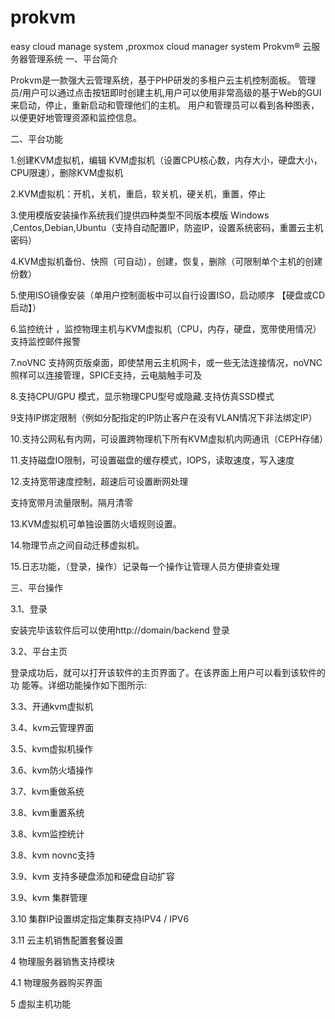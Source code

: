 # prokvm
easy cloud manage system ,proxmox cloud manager system
Prokvm® 云服务器管理系统
一、平台简介

Prokvm是一款强大云管理系统，基于PHP研发的多租户云主机控制面板。 管理员/用户可以通过点击按钮即时创建主机,用户可以使用非常高级的基于Web的GUI来启动，停止，重新启动和管理他们的主机。 用户和管理员可以看到各种图表，以便更好地管理资源和监控信息。

二、平台功能

1.创建KVM虚拟机，编辑 KVM虚拟机（设置CPU核心数，内存大小，硬盘大小，CPU限速），删除KVM虚拟机

2.KVM虚拟机：开机，关机，重启，软关机，硬关机，重置，停止

3.使用模版安装操作系统我们提供四种类型不同版本模版 Windows ,Centos,Debian,Ubuntu（支持自动配置IP，防盗IP，设置系统密码，重置云主机密码）

4.KVM虚拟机备份、快照（可自动），创建，恢复，删除（可限制单个主机的创建份数）

5.使用ISO镜像安装（单用户控制面板中可以自行设置ISO，启动顺序 【硬盘或CD启动】）

6.监控统计 ，监控物理主机与KVM虚拟机（CPU，内存，硬盘，宽带使用情况）支持监控邮件报警

7.noVNC 支持网页版桌面，即使禁用云主机网卡，或一些无法连接情况，noVNC 照样可以连接管理，SPICE支持，云电脑触手可及

8.支持CPU/GPU 模式，显示物理CPU型号或隐藏.支持仿真SSD模式

9支持IP绑定限制（例如分配指定的IP防止客户在没有VLAN情况下非法绑定IP）

10.支持公网私有内网，可设置跨物理机下所有KVM虚拟机内网通讯（CEPH存储）

11.支持磁盘IO限制，可设置磁盘的缓存模式，IOPS，读取速度，写入速度

12.支持宽带速度控制，超速后可设置断网处理

支持宽带月流量限制。隔月清零

13.KVM虚拟机可单独设置防火墙规则设置。

14.物理节点之间自动迁移虚拟机。

15.日志功能，（登录，操作）记录每一个操作让管理人员方便排查处理

三、平台操作

3.1、登录

安装完毕该软件后可以使用http://domain/backend 登录

3.2、平台主页

登录成功后，就可以打开该软件的主页界面了。在该界面上用户可以看到该软件的功 能等。详细功能操作如下图所示:

                                               



3.3、开通kvm虚拟机





 

3.4、kvm云管理界面




 

 

3.5、kvm虚拟机操作




3.6、kvm防火墙操作




 

 

3.7、kvm重做系统




3.8、kvm重置系统



3.8、kvm监控统计




3.8、kvm novnc支持




 

3.9、kvm 支持多硬盘添加和硬盘自动扩容




 

3.9、kvm 集群管理



 

 

 

3.10 集群IP设置绑定指定集群支持IPV4 / IPV6



3.11 云主机销售配置套餐设置



 

 

4 物理服务器销售支持模块



4.1 物理服务器购买界面




 

 

 

 

 

5 虚拟主机功能


